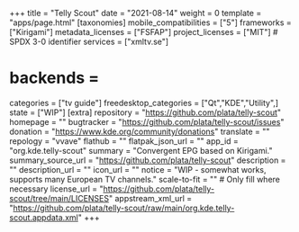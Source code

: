 +++
title = "Telly Scout"
date = "2021-08-14"
weight = 0
template = "apps/page.html"
[taxonomies]
mobile_compatibilities = ["5"]
frameworks = ["Kirigami"]
metadata_licenses = ["FSFAP"]
project_licenses = ["MIT"] # SPDX 3-0 identifier
services = ["xmltv.se"] 
# backends =  
categories = ["tv guide"]
freedesktop_categories = ["Qt","KDE","Utility",]
state = ["WIP"]
[extra]
repository = "https://github.com/plata/telly-scout"
homepage = ""
bugtracker = "https://github.com/plata/telly-scout/issues"
donation = "https://www.kde.org/community/donations"
translate = ""
repology = "vvave"
flathub = ""
flatpak_json_url = ""
app_id = "org.kde.telly-scout"
summary = "Convergent EPG based on Kirigami."
summary_source_url = "https://github.com/plata/telly-scout"
description = ""
description_url = ""
icon_url = ""
notice = "WIP - somewhat works, supports many European TV channels."
scale-to-fit = "" # Only fill where necessary
license_url = "https://github.com/plata/telly-scout/tree/main/LICENSES"
appstream_xml_url = "https://github.com/plata/telly-scout/raw/main/org.kde.telly-scout.appdata.xml"
+++

